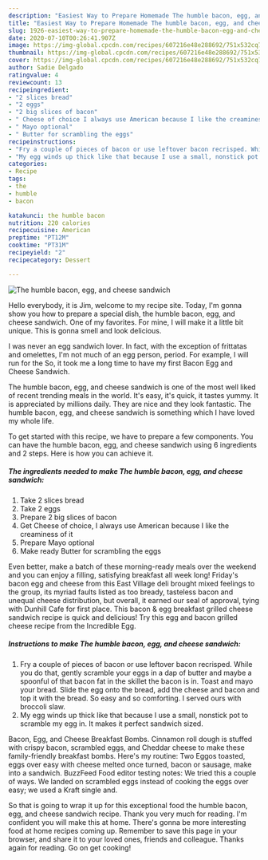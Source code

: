 ```yaml
---
description: "Easiest Way to Prepare Homemade The humble bacon, egg, and cheese sandwich"
title: "Easiest Way to Prepare Homemade The humble bacon, egg, and cheese sandwich"
slug: 1926-easiest-way-to-prepare-homemade-the-humble-bacon-egg-and-cheese-sandwich
date: 2020-07-10T00:26:41.907Z
image: https://img-global.cpcdn.com/recipes/607216e48e288692/751x532cq70/the-humble-bacon-egg-and-cheese-sandwich-recipe-main-photo.jpg
thumbnail: https://img-global.cpcdn.com/recipes/607216e48e288692/751x532cq70/the-humble-bacon-egg-and-cheese-sandwich-recipe-main-photo.jpg
cover: https://img-global.cpcdn.com/recipes/607216e48e288692/751x532cq70/the-humble-bacon-egg-and-cheese-sandwich-recipe-main-photo.jpg
author: Sadie Delgado
ratingvalue: 4
reviewcount: 13
recipeingredient:
- "2 slices bread"
- "2 eggs"
- "2 big slices of bacon"
- " Cheese of choice I always use American because I like the creaminess of it"
- " Mayo optional"
- " Butter for scrambling the eggs"
recipeinstructions:
- "Fry a couple of pieces of bacon or use leftover bacon recrisped. While you do that, gently scramble your eggs in a dap of butter and maybe a spoonful of that bacon fat in the skillet the bacon is in. Toast and mayo your bread. Slide the egg onto the bread, add the cheese and bacon and top it with the bread. So easy and so comforting. I served ours with broccoli slaw."
- "My egg winds up thick like that because I use a small, nonstick pot to scramble my egg in. It makes it perfect sandwich sized."
categories:
- Recipe
tags:
- the
- humble
- bacon

katakunci: the humble bacon 
nutrition: 220 calories
recipecuisine: American
preptime: "PT12M"
cooktime: "PT31M"
recipeyield: "2"
recipecategory: Dessert

---
```



![The humble bacon, egg, and cheese sandwich](https://img-global.cpcdn.com/recipes/607216e48e288692/751x532cq70/the-humble-bacon-egg-and-cheese-sandwich-recipe-main-photo.jpg)

Hello everybody, it is Jim, welcome to my recipe site. Today, I'm gonna show you how to prepare a special dish, the humble bacon, egg, and cheese sandwich. One of my favorites. For mine, I will make it a little bit unique. This is gonna smell and look delicious.

I was never an egg sandwich lover. In fact, with the exception of frittatas and omelettes, I&#39;m not much of an egg person, period. For example, I will run for the So, it took me a long time to have my first Bacon Egg and Cheese Sandwich.

The humble bacon, egg, and cheese sandwich is one of the most well liked of recent trending meals in the world. It's easy, it's quick, it tastes yummy. It is appreciated by millions daily. They are nice and they look fantastic. The humble bacon, egg, and cheese sandwich is something which I have loved my whole life.


To get started with this recipe, we have to prepare a few components. You can have the humble bacon, egg, and cheese sandwich using 6 ingredients and 2 steps. Here is how you can achieve it.

<!--inarticleads1-->

##### The ingredients needed to make The humble bacon, egg, and cheese sandwich:

1. Take 2 slices bread
1. Take 2 eggs
1. Prepare 2 big slices of bacon
1. Get  Cheese of choice, I always use American because I like the creaminess of it
1. Prepare  Mayo optional
1. Make ready  Butter for scrambling the eggs


Even better, make a batch of these morning-ready meals over the weekend and you can enjoy a filling, satisfying breakfast all week long! Friday&#39;s bacon egg and cheese from this East Village deli brought mixed feelings to the group, its myriad faults listed as too bready, tasteless bacon and unequal cheese distribution, but overall, it earned our seal of approval, tying with Dunhill Cafe for first place. This bacon &amp; egg breakfast grilled cheese sandwich recipe is quick and delicious! Try this egg and bacon grilled cheese recipe from the Incredible Egg. 

<!--inarticleads2-->

##### Instructions to make The humble bacon, egg, and cheese sandwich:

1. Fry a couple of pieces of bacon or use leftover bacon recrisped. While you do that, gently scramble your eggs in a dap of butter and maybe a spoonful of that bacon fat in the skillet the bacon is in. Toast and mayo your bread. Slide the egg onto the bread, add the cheese and bacon and top it with the bread. So easy and so comforting. I served ours with broccoli slaw.
1. My egg winds up thick like that because I use a small, nonstick pot to scramble my egg in. It makes it perfect sandwich sized.


Bacon, Egg, and Cheese Breakfast Bombs. Cinnamon roll dough is stuffed with crispy bacon, scrambled eggs, and Cheddar cheese to make these family-friendly breakfast bombs. Here&#39;s my routine: Two Eggos toasted, eggs over easy with cheese melted once turned, bacon or sausage, make into a sandwich. BuzzFeed Food editor testing notes: We tried this a couple of ways. We landed on scrambled eggs instead of cooking the eggs over easy; we used a Kraft single and. 

So that is going to wrap it up for this exceptional food the humble bacon, egg, and cheese sandwich recipe. Thank you very much for reading. I'm confident you will make this at home. There's gonna be more interesting food at home recipes coming up. Remember to save this page in your browser, and share it to your loved ones, friends and colleague. Thanks again for reading. Go on get cooking!
